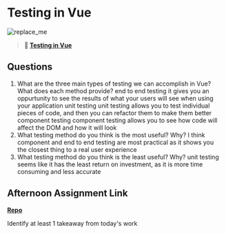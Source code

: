 # Testing in Vue

![replace_me](https://codeworks.blob.core.windows.net/public/assets/img/illustrations/placeholder.svg)

> **📖 [Testing in Vue](https://codeworksacademy.com/fs-student-guide/resources/wk8-9/04-Vue-Testing)**

## Questions

1. What are the three main types of testing we can accomplish in Vue? What does each method provide?
end to end testing
it gives you an oppurtunity to see the results of what your users will see when using your application
unit testing
unit testing allows you to test individual pieces of code, and then you can refactor them to make them better
component testing
component testing allows you to see how code will affect the DOM and how it will look
2. What testing method do you think is the most useful? Why?
I think component and end to end testing are most practical as it shows you the closest thing to a real user experience
3. What testing method do you think is the least useful? Why?
unit testing seems like it has the least return on investment, as it is more time consuming and less accurate
## Afternoon Assignment Link

**[Repo](https://github.com/big-daddy-dom/<ASSIGNMENT_REPO>)**

Identify at least 1 takeaway from today's work
